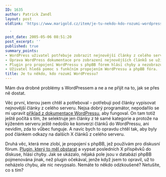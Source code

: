 ```yaml
---
ID: 1635
author: Patrick Zandl
layout: post
oldlink: 'https://www.marigold.cz/item/je-tu-nekdo-kdo-rozumi-wordpressu

  '
post_date: 2005-05-06 08:51:20
post_excerpt: ''
published: true
summary_points:
- WordPress uživatel potřebuje zobrazit nejnovější články z celého serveru pod články.
- Úprava WordPress dokumentace pro zobrazení nejnovějších článků se uživateli nedaří.
- Plugin pro propojení WordPressu s phpBB fórem hlásí chyby a nezobrazuje příspěvky.
- Uživatel hledá pomoc s funkčním propojením WordPressu a phpBB fóra.
title: Je tu někdo, kdo rozumí WordPressu?
---
```


<p>Mám dva drobné problémy s WordPressem a ne a ne přijít na to, jak se přes ně dostat. </p>

<p>Věc první, kterou jsem chtěl a potřeboval &#8211; potřebuji pod články vypisovat nejnovější články z celého serveru. Nejsa dobrý programátor, nepodařilo se mi upravit <a href="http://codex.wordpress.org/The_Loop#Multiple_Loops_Version_1">příklad z dokumentace WordPressu</a>, aby fungoval. On tam totiž ještě počítá s tím, že selektruje jen články z té samé kategorie a protože na kýženém serveru ještě nedošlo ke konverzi článků do WordPressu, ani nevidím, zda to vůbec funguje. A navíc bych to opravdu chtěl tak, aby byly pod článkem odkazy na dalších X článků z celého serveru. </p>

<p>Druhá věc, která mne zlobí, je propojení s phpBB, jež používám pro diskusní fórum. <a href="http://yoda.gatewayy.net/index.php/wp-phpbb/wp-phpbb/">Plugin, který to měl obstarat</a> a vypsat posledních X příspěvků do diskuse, hlásí chyby. Jak se ukázalo, nějaká pole jsou v databázi phpBB pojmenována jinak, než plugin očekával, jenže když jsem to opravil, už to neházelo chybu, ale nic nevypsalo. Nemáte to někdo odzkoušené? Netušíte, co s tím?
</p>